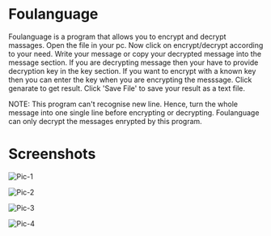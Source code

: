 # Foulanguage
Foulanguage is a program that allows you to encrypt and decrypt massages. 
Open the file in your pc. 
Now click on encrypt/decrypt according to your need.
Write your message or copy your decrypted message into the message section.
If you are decrypting message then your have to provide decryption key in the key section.
If you want to encrypt with a known key then you can enter the key when you are encrypting the messsage.
Click genarate to get result. 
Click 'Save File' to save your result as a text file.

NOTE: This program can't recognise new line. Hence, turn the whole message into one single line before encrypting or decrypting. Foulanguage can only decrypt the messages enrypted by this program.

# Screenshots
![Pic-1](https://github.com/MdMuntasir/Foulanguage/assets/64591064/d9bcda9a-48b2-4366-9096-1338366e3f45)


![Pic-2](https://github.com/MdMuntasir/Foulanguage/assets/64591064/a5eaca7d-00a8-4a5d-b37d-578539f3630e)


![Pic-3](https://github.com/MdMuntasir/Foulanguage/assets/64591064/3d754562-07bf-4d82-9525-08cf67d041d4)


![Pic-4](https://github.com/MdMuntasir/Foulanguage/assets/64591064/17e2166c-75ca-435e-b780-4fc0d9b4cdb4)

